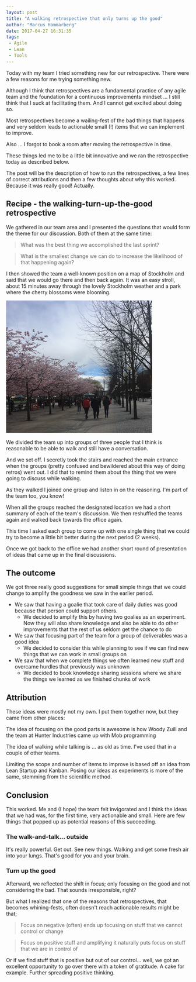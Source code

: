 ```yaml
---
layout: post
title: "A walking retrospective that only turns up the good"
author: "Marcus Hammarberg"
date: 2017-04-27 16:31:35
tags:
 - Agile
 - Lean
 - Tools
---
```


Today with my team I tried something new for our retrospective. There were a few reasons for me trying something new.

Although I think that retrospectives are a fundamental practice of any agile team and the foundation for a continuous improvements mindset … I still think that I suck at facilitating them. And I cannot get excited about doing so.

Most retrospectives become a wailing-fest of the bad things that happens and very seldom leads to actionable small (!) items that we can implement to improve.

Also … I forgot to book a room after moving the retrospective in time.

These things led me to be a little bit innovative and we ran the retrospective today as described below.

The post will be the description of how to run the retrospectives, a few lines of correct attributions and then a few thoughts about why this worked. Because it was really good! Actually.

<!-- excerpt-end -->

## Recipe - the walking-turn-up-the-good retrospective

We gathered in our team area and I presented the questions that would form the theme for our discussion. Both of them at the same time:

> What was the best thing we accomplished the last sprint?

> What is the smallest change we can do to increase the likelihood of that happening again?

I then showed the team a well-known position on a map of Stockholm and said that we would go there and then back again. It was an easy stroll, about 15 minutes away through the lovely Stockholm weather and a park where the cherry blossoms were blooming.

![A reflective stroll through a beautiful spring Stockholm](/img/strollThroughStockholm.png)

We divided the team up into groups of three people that I think is reasonable to be able to walk and still have a conversation.

And we set off. I secretly took the stairs and reached the main entrance when the groups (pretty confused and bewildered about this way of doing retros) went out. I did that to remind them about the thing that we were going to discuss while walking.

As they walked I joined one group and listen in on the reasoning. I'm part of the team too, you know!

When all the groups reached the designated location we had a short summary of each of the team's discussion. We then reshuffled the teams again and walked back towards the office again.

This time I asked each group to come up with one single thing that we could try to become a little bit better during the next period (2 weeks).

Once we got back to the office we had another short round of presentation of ideas that came up in the final discussions.

## The outcome

We got three really good suggestions for small simple things that we could change to amplify the goodness we saw in the earlier period.

- We saw that having a goalie that took care of daily duties was good because that person could support others.
  - We decided to amplify this by having two goalies as an experiment. Now they will also share knowledge and also be able to do other improvements that the rest of us seldom get the chance to do
- We saw that focusing part of the team for a group of deliverables was a good idea
  - We decided to consider this while planning to see if we can find new things that we can work in small groups on
- We saw that when we complete things we often learned new stuff and overcame hurdles that previously was unknown
  - We decided to book knowledge sharing sessions where we share the things we learned as we finished chunks of work

## Attribution

These ideas were mostly not my own. I put them together now, but they came from other places:

The idea of focusing on the good parts is awesome is how Woody Zuill and the team at Hunter Industries came up with Mob programming

The idea of walking while talking is … as old as time. I've used that in a couple of other teams.

Limiting the scope and number of items to improve is based off an idea from Lean Startup and Kanban. Posing our ideas as experiments is more of the same, stemming from the scientific method.

## Conclusion

This worked. Me and (I hope) the team felt invigorated and I think the ideas that we had was, for the first time, very actionable and small. Here are few things that popped up as potential reasons of this succeeding.

### The walk-and-talk… outside

It's really powerful. Get out. See new things. Walking and get some fresh air into your lungs. That's good for you and your brain.

### Turn up the good

Afterward, we reflected the shift in focus; only focusing on the good and not considering the bad. That sounds irresponsible, right?

But what I realized that one of the reasons that retrospectives, that becomes whining-fests, often doesn't reach actionable results might be that;

> Focus on negative (often) ends up focusing on stuff that we cannot control or change

> Focus on positive stuff and amplifying it naturally puts focus on stuff that we are in control of

Or if we find stuff that is positive but out of our control… well, we got an excellent opportunity to go over there with a token of gratitude. A cake for example. Further spreading positive thinking.